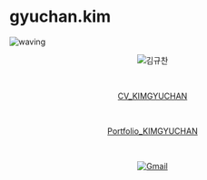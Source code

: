 <!--
# Bigbreadguy
![waving](https://capsule-render.vercel.app/api?type=waving&height=200&text=Hi_there👋!&fontAlign=80&fontAlignY=40&color=gradient)
<div align=center>
  
[![Gmail](https://img.shields.io/static/v1?style=for-the-badge&message=Gmail&color=EA4335&logo=Gmail&logoColor=FFFFFF&label=)](mailto:schadenlim@gmail.com)

</br>

[<img src="./assets/logo_brunch_crop.png">](https://brunch.co.kr/@come162003)

</br>

[//]: [![Alookso](https://alook.so/assets/union-black-4b2a377fcf3fb369d0e0ef9e9b976baba66dd70e9e4f32568b2e1d23c20b281a.svg)](https://alook.so/users/xgvtyo) 

</div>

## Experiences
- MS Student in Hanyang University(Seoul), Department of Civil & Environmental Engineering | 2020.03 ~ present
- BS in Hanyang University(Seoul), Civil Engineering(1st) & Entrepreneurship(2nd) | 2014.03 ~ 2020.02

## Awards & Certificates
- 2021 **HY-Seongdong Campustown Startup Contest** awardee | 2021.07.09
- **AWP University** L1 WFP Intermediate Certification with Advanced Practical Exercises | 2021.06.25
- Top prize at 2020 **K-Startup Entrepreneur Camp**(Hanyang University) | 2020.12.26
- **AWP University** Workface Planning Certificate | 2020.12.11
- **AWP University** Intermediate Level Certificate | 2020.12.03
- Mobility challenger award at 2018 **Hyundai NGV 미래모빌리티 경진대회**
- Bronze award at 2018 **AI School - Korea University Innovation Center for Engineering Education**

## Online Publications
- **Soprize 선정 답변** - [한국에 '리액션' 하고 있는 이들은 누구인가요? - 우리는 어떤 영상에 열광하는가?](https://alook.so/posts/g3wtRX)
-->

# gyuchan.kim

![waving](https://capsule-render.vercel.app/api?type=waving&height=200&text=Hello_World!👋&fontAlign=80&fontAlignY=40&color=gradient)
<div align=center>

  ![김규찬](https://user-images.githubusercontent.com/57984890/148633254-2df58e70-2bef-4bbb-a5d6-d92da8789551.jpg)

  </br>

  [CV_KIMGYUCHAN](https://github.com/denisidoro/navi/files/7832625/CV_KIMGYUCHAN.xlsx.pdf)

  </br>

  [Portfolio_KIMGYUCHAN](https://github.com/denisidoro/navi/files/7832628/_.pdf)

  </br>

  [![Gmail](https://img.shields.io/static/v1?style=for-the-badge&message=Gmail&color=EA4335&logo=Gmail&logoColor=FFFFFF&label=)](mailto:civil7650@gmail.com)

  </br>

</div>

